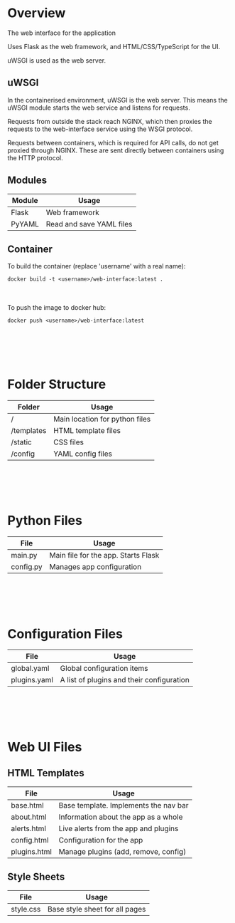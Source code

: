 # Overview

The web interface for the application

Uses Flask as the web framework, and HTML/CSS/TypeScript for the UI.

uWSGI is used as the web server.


## uWSGI

In the containerised environment, uWSGI is the web server. This means the uWSGI module starts the web service and listens for requests.

Requests from outside the stack reach NGINX, which then proxies the requests to the web-interface service using the WSGI protocol.

Requests between containers, which is required for API calls, do not get proxied through NGINX. These are sent directly between containers using the HTTP protocol.


## Modules

| Module | Usage                    |
| ------ | ------------------------ |
| Flask  | Web framework            |
| PyYAML | Read and save YAML files |


## Container

To build the container (replace 'username' with a real name):

```
docker build -t <username>/web-interface:latest .
```


</br></br>
To push the image to docker hub:

```
docker push <username>/web-interface:latest
```



</br></br>
---

# Folder Structure

| Folder     | Usage                          |
| ---------- | ------------------------------ |
| /          | Main location for python files |
| /templates | HTML template files            |
| /static    | CSS files                      |
| /config    | YAML config files              |


</br></br>
---

# Python Files

| File      | Usage                               |
| --------- | ----------------------------------- |
| main.py   | Main file for the app. Starts Flask |
| config.py | Manages app configuration           |


</br></br>
---

# Configuration Files

| File         | Usage                                     |
| ------------ | ----------------------------------------- |
| global.yaml  | Global configuration items                |
| plugins.yaml | A list of plugins and their configuration |


</br></br>
---

# Web UI Files
## HTML Templates

| File         | Usage                                 |
| ------------ | ------------------------------------- |
| base.html    | Base template. Implements the nav bar |
| about.html   | Information about the app as a whole  |
| alerts.html  | Live alerts from the app and plugins  |
| config.html  | Configuration for the app             |
| plugins.html | Manage plugins (add, remove, config)  |


## Style Sheets

| File      | Usage                          |
| --------- | ------------------------------ |
| style.css | Base style sheet for all pages |
